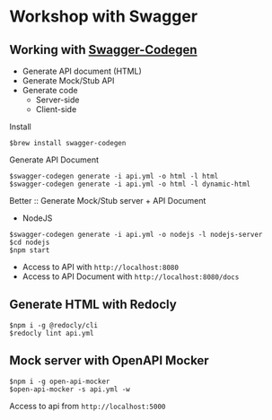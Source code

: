 # Workshop with Swagger


## Working with [Swagger-Codegen](https://github.com/swagger-api/swagger-codegen)
* Generate API document (HTML)
* Generate Mock/Stub API
* Generate code
  * Server-side
  * Client-side

Install
```
$brew install swagger-codegen
```

Generate API Document
```
$swagger-codegen generate -i api.yml -o html -l html
$swagger-codegen generate -i api.yml -o html -l dynamic-html
```

Better :: Generate Mock/Stub server + API Document
* NodeJS
```
$swagger-codegen generate -i api.yml -o nodejs -l nodejs-server
$cd nodejs
$npm start
```

* Access to API with `http://localhost:8080`
* Access to API Document with `http://localhost:8080/docs`


## Generate HTML with Redocly
```
$npm i -g @redocly/cli 
$redocly lint api.yml
```

## Mock server with OpenAPI Mocker
```
$npm i -g open-api-mocker
$open-api-mocker -s api.yml -w
```

Access to api from `http://localhost:5000`

